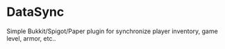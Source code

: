 # DataSync

Simple Bukkit/Spigot/Paper plugin for synchronize player inventory, game level, armor, etc..
